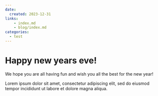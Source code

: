 ```yaml
---
date:
  created: 2023-12-31
links:
    - index.md
    - blog/index.md
categories:
  - test
---
```


# Happy new years eve!

We hope you are all having fun and wish you all the best for the new year!
<!-- more -->

Lorem ipsum dolor sit amet, consectetur adipiscing elit, sed do eiusmod
tempor incididunt ut labore et dolore magna aliqua.